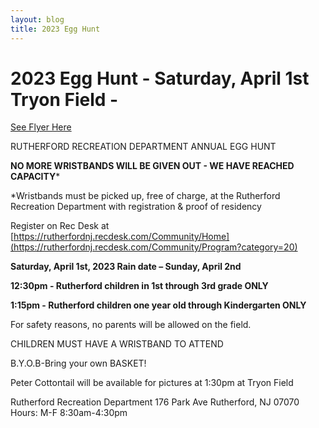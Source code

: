 ```yaml
---
layout: blog
title: 2023 Egg Hunt 
---
```


# 2023 Egg Hunt - Saturday, April 1st Tryon Field - 

[See Flyer Here](https://storage.googleapis.com/static.rutherford-nj.com/recreation/posts/Egg%20Hunt%202023%20flyer.docx.pdf)

RUTHERFORD RECREATION DEPARTMENT ANNUAL EGG HUNT

**NO MORE WRISTBANDS WILL BE GIVEN OUT - WE HAVE REACHED CAPACITY***

*Wristbands must be picked up, free of charge, at the Rutherford Recreation Department with registration & proof of residency

Register on Rec Desk at [https://rutherfordnj.recdesk.com/Community/Home](https://rutherfordnj.recdesk.com/Community/Program?category=20)

**Saturday, April 1st, 2023 Rain date – Sunday, April 2nd**

**12:30pm - Rutherford children in 1st through 3rd grade ONLY**

**1:15pm - Rutherford children one year old through Kindergarten ONLY** 

For safety reasons, no parents will be allowed on the field.

CHILDREN MUST HAVE A WRISTBAND TO ATTEND

B.Y.O.B-Bring your own BASKET!

Peter Cottontail will be available for pictures at 1:30pm at Tryon Field

Rutherford Recreation Department 176 Park Ave Rutherford, NJ 07070 Hours: M-F 8:30am-4:30pm
